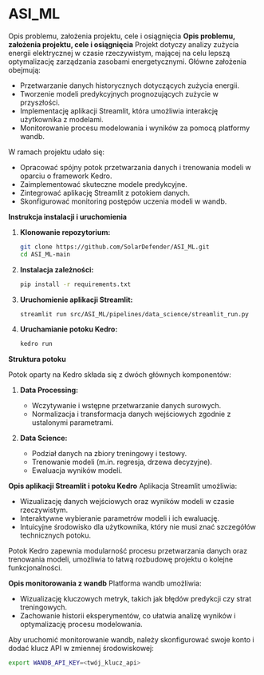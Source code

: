# ASI_ML
Opis problemu, założenia projektu, cele i osiągnięcia
**Opis problemu, założenia projektu, cele i osiągnięcia**
Projekt dotyczy analizy zużycia energii elektrycznej w czasie rzeczywistym, mającej na celu lepszą optymalizację zarządzania zasobami energetycznymi. Główne założenia obejmują:

- Przetwarzanie danych historycznych dotyczących zużycia energii.
- Tworzenie modeli predykcyjnych prognozujących zużycie w przyszłości.
- Implementację aplikacji Streamlit, która umożliwia interakcję użytkownika z modelami.
- Monitorowanie procesu modelowania i wyników za pomocą platformy wandb.

W ramach projektu udało się:
- Opracować spójny potok przetwarzania danych i trenowania modeli w oparciu o framework Kedro.
- Zaimplementować skuteczne modele predykcyjne.
- Zintegrować aplikację Streamlit z potokiem danych.
- Skonfigurować monitoring postępów uczenia modeli w wandb.

**Instrukcja instalacji i uruchomienia**

1. **Klonowanie repozytorium:**
   ```bash
   git clone https://github.com/SolarDefender/ASI_ML.git
   cd ASI_ML-main
   ```

2. **Instalacja zależności:**
   ```bash
   pip install -r requirements.txt
   ```

3. **Uruchomienie aplikacji Streamlit:**
   ```bash
   streamlit run src/ASI_ML/pipelines/data_science/streamlit_run.py
   ```

4. **Uruchamianie potoku Kedro:**
   ```bash
   kedro run
   ```

**Struktura potoku**

Potok oparty na Kedro składa się z dwóch głównych komponentów:

1. **Data Processing:**
   - Wczytywanie i wstępne przetwarzanie danych surowych.
   - Normalizacja i transformacja danych wejściowych zgodnie z ustalonymi parametrami.

2. **Data Science:**
   - Podział danych na zbiory treningowy i testowy.
   - Trenowanie modeli (m.in. regresja, drzewa decyzyjne).
   - Ewaluacja wyników modeli.


**Opis aplikacji Streamlit i potoku Kedro**
Aplikacja Streamlit umożliwia:
- Wizualizację danych wejściowych oraz wyników modeli w czasie rzeczywistym.
- Interaktywne wybieranie parametrów modeli i ich ewaluację.
- Intuicyjne środowisko dla użytkownika, który nie musi znać szczegółów technicznych potoku.

Potok Kedro zapewnia modularność procesu przetwarzania danych oraz trenowania modeli, umożliwia to łatwą rozbudowę projektu o kolejne funkcjonalności.

**Opis monitorowania z wandb**
Platforma wandb umożliwia:
- Wizualizację kluczowych metryk, takich jak błędów predykcji czy strat treningowych.
- Zachowanie historii eksperymentów, co ułatwia analizę wyników i optymalizację procesu modelowania.

Aby uruchomić monitorowanie wandb, należy skonfigurować swoje konto i dodać klucz API w zmiennej środowiskowej:
```bash
export WANDB_API_KEY=<twój_klucz_api>
```

